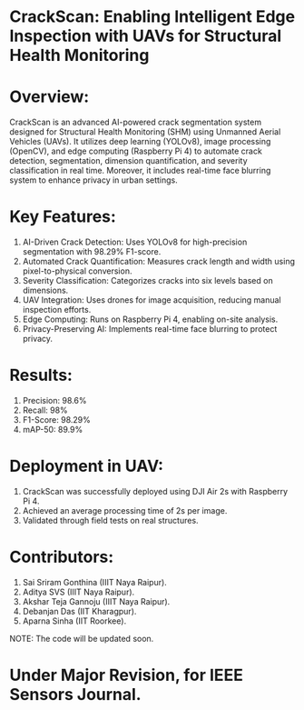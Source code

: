# CrackScan: Enabling Intelligent Edge Inspection with UAVs for Structural Health Monitoring


# Overview:

CrackScan is an advanced AI-powered crack segmentation system designed for Structural Health Monitoring (SHM) using Unmanned Aerial Vehicles (UAVs). It utilizes deep learning (YOLOv8), image processing (OpenCV), and edge computing (Raspberry Pi 4) to automate crack detection, segmentation, dimension quantification, and severity classification in real time. Moreover, it includes real-time face blurring system to enhance privacy in urban settings.


# Key Features:

  1. AI-Driven Crack Detection: Uses YOLOv8 for high-precision segmentation with 98.29% F1-score.
  2. Automated Crack Quantification: Measures crack length and width using pixel-to-physical conversion.
  3. Severity Classification: Categorizes cracks into six levels based on dimensions.
  4. UAV Integration: Uses drones for image acquisition, reducing manual inspection efforts.
  5. Edge Computing: Runs on Raspberry Pi 4, enabling on-site analysis.
  6. Privacy-Preserving AI: Implements real-time face blurring to protect privacy.


# Results: 

  1. Precision: 98.6%
  2. Recall: 98%
  3. F1-Score: 98.29%
  4. mAP-50: 89.9%


# Deployment in UAV:

  1. CrackScan was successfully deployed using DJI Air 2s with Raspberry Pi 4.
  2. Achieved an average processing time of 2s per image.
  3. Validated through field tests on real structures.




# Contributors:

  1. Sai Sriram Gonthina (IIIT Naya Raipur).
  2. Aditya SVS (IIIT Naya Raipur).
  3. Akshar Teja Gannoju (IIIT Naya Raipur).
  4. Debanjan Das (IIT Kharagpur).
  5. Aparna Sinha (IIT Roorkee).




NOTE: The code will be updated soon.

# Under Major Revision, for IEEE Sensors Journal.
